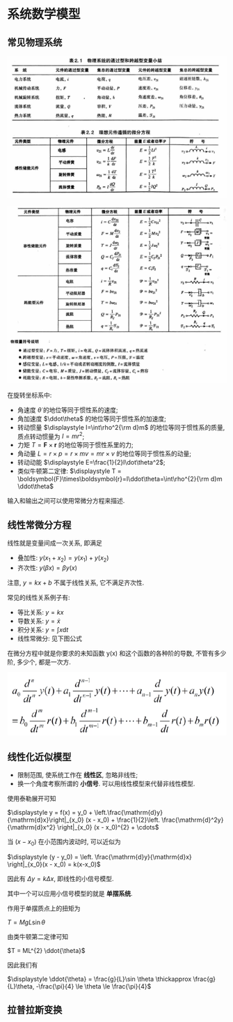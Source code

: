 # 系统数学模型

## 常见物理系统

![](images/2022-09-18-20-42-41.png)

![](images/2022-09-18-20-43-04.png)

在旋转坐标系中:

* 角速度 $\dot\theta$ 的地位等同于惯性系的速度;
* 角加速度 $\ddot\theta$ 的地位等同于惯性系的加速度; 
* 转动惯量 $\displaystyle I=\int\rho^2{\rm d}m$ 的地位等同于惯性系的质量, 质点转动惯量为 $I = mr^{2}$;
* 力矩 $T = \boldsymbol{F}\times\boldsymbol{r}$ 的地位等同于惯性系里的力;
* 角动量 $L=r×p=r×mv=mr×v$ 的地位等同于惯性系的动量;
* 转动动能 $\displaystyle E=\frac{1}{2}I\dot\theta^2$;
* 类似牛顿第二定律: $\displaystyle T = \boldsymbol{F}\times\boldsymbol{r}=I\ddot\theta=\int\rho^{2}{\rm d}m \ddot\theta$

输入和输出之间可以使用常微分方程来描述.

## 线性常微分方程

线性就是变量间成一次关系, 即满足

- 叠加性: $y(x_1+x_2) = y(x_1) + y(x_2)$
- 齐次性: $y(\beta x) = \beta y(x)$

注意, $y = kx + b$ 不属于线性关系, 它不满足齐次性.

常见的线性关系例子有:

- 等比关系: $y = kx$
- 导数关系: $y = \dot{x}$
- 积分关系: $y = \int x \mathrm{d}t$
- 线性常微分: 见下图公式

在微分方程中就是你要求的未知函数 y(x) 和这个函数的各种阶的导数, 不管有多少阶, 多少个, 都是一次方.

![](images/2022-09-16-10-49-36.png)


## 线性化近似模型

- 限制范围, 使系统工作在 **线性区**, 忽略非线性;
- 换一个角度考察所谓的 **小信号**. 可以用线性模型来代替非线性模型.

使用泰勒展开可知

$\displaystyle y = f(x) = y_0 + \left.\frac{\mathrm{d}y}{\mathrm{d}x}\right|_{x_0} (x - x_0) + \frac{1}{2}\left. \frac{\mathrm{d}^2y}{\mathrm{d}x^2} \right|_{x_0} (x - x_0)^{2} + \cdots$

当 $(x - x_0)$ 在小范围内波动时, 可以近似为

$\displaystyle (y - y_0) = \left. \frac{\mathrm{d}y}{\mathrm{d}x} \right|_{x_0}(x - x_0) = k(x-x_0)$

因此有 $\Delta y = k \Delta x$, 即线性的小信号模型.

其中一个可以应用小信号模型的就是 **单摆系统**.

作用于单摆质点上的扭矩为

$T = MgL\sin \theta$

由类牛顿第二定律可知

$T = ML^{2} \ddot{\theta}$

因此我们有

$\displaystyle \ddot{\theta} = \frac{g}{L}\sin \theta \thickapprox \frac{g}{L}\theta, -\frac{\pi}{4} \le \theta \le \frac{\pi}{4}$


## 拉普拉斯变换











